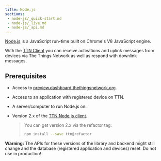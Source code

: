 ```yaml
---
title: Node.js
sections:
 - node-js/_quick-start.md
 - node-js/_live.md
 - node-js/_api.md
---
```


[Node.js](https://nodejs.org/) is a JavaScript run-time built on Chrome's V8 JavaScript engine.

With the [TTN Client](https://www.npmjs.com/package/ttn) you can receive activations and uplink messages from devices via The Things Network as well as respond with downlink messages.

## Prerequisites

* Access to [preview.dashboard.thethingsnetwork.org](https://preview.dashboard.thethingsnetwork.org/).
* Access to an application with registered device on TTN.
* A server/computer to run Node.js on.
* Version 2.x of the [TTN Node.js client](https://github.com/TheThingsNetwork/node-app-lib).

    > You can get version 2.x via the refactor tag:
    >
    > ```bash
    > npm install --save ttn@refactor
    > ```

<div class="alert alert-danger"><strong>Warning:</strong> The APIs for these versions of the library and backend might still change and the database (registered application and devices) reset. Do not use in production!</div>